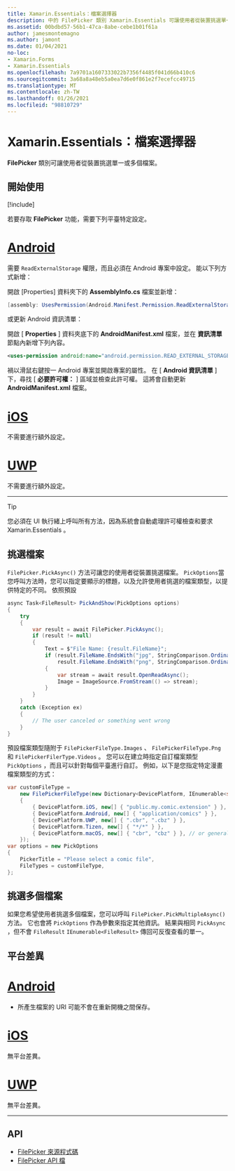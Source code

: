 ```yaml
---
title: Xamarin.Essentials：檔案選擇器
description: 中的 FilePicker 類別 Xamarin.Essentials 可讓使用者從裝置挑選單一或多個檔案。
ms.assetid: 00bdbd57-56b1-47ca-8abe-cebe1b01f61a
author: jamesmontemagno
ms.author: jamont
ms.date: 01/04/2021
no-loc:
- Xamarin.Forms
- Xamarin.Essentials
ms.openlocfilehash: 7a9701a1607333022b7356f4485f041d66b410c6
ms.sourcegitcommit: 3a68a8a48eb5a0ea7d6e0f861e2f7ecefcc49715
ms.translationtype: MT
ms.contentlocale: zh-TW
ms.lasthandoff: 01/26/2021
ms.locfileid: "98810729"
---
```

# <a name="no-locxamarinessentials-file-picker"></a>Xamarin.Essentials：檔案選擇器

**FilePicker** 類別可讓使用者從裝置挑選單一或多個檔案。

## <a name="get-started"></a>開始使用

[!include[](~/essentials/includes/get-started.md)]

若要存取 **FilePicker** 功能，需要下列平臺特定設定。

# <a name="android"></a>[Android](#tab/android)

需要 `ReadExternalStorage` 權限，而且必須在 Android 專案中設定。 能以下列方式新增：

開啟 [Properties] 資料夾下的 **AssemblyInfo.cs** 檔案並新增：

```csharp
[assembly: UsesPermission(Android.Manifest.Permission.ReadExternalStorage)]
```

或更新 Android 資訊清單：

開啟 [ **Properties** ] 資料夾底下的 **AndroidManifest.xml** 檔案，並在 **資訊清單** 節點內新增下列內容。

```xml
<uses-permission android:name="android.permission.READ_EXTERNAL_STORAGE" />
```

禍以滑鼠右鍵按一 Android 專案並開啟專案的屬性。 在 [ **Android 資訊清單** ] 下，尋找 [ **必要許可權：** ] 區域並檢查此許可權。 這將會自動更新 **AndroidManifest.xml** 檔案。

# <a name="ios"></a>[iOS](#tab/ios)

不需要進行額外設定。

# <a name="uwp"></a>[UWP](#tab/uwp)

不需要進行額外設定。

-----

> [!TIP]
> 您必須在 UI 執行緒上呼叫所有方法，因為系統會自動處理許可權檢查和要求 Xamarin.Essentials 。

## <a name="pick-file"></a>挑選檔案

`FilePicker.PickAsync()` 方法可讓您的使用者從裝置挑選檔案。 `PickOptions`當您呼叫方法時，您可以指定要顯示的標題，以及允許使用者挑選的檔案類型，以提供特定的不同。 依照預設

```csharp
async Task<FileResult> PickAndShow(PickOptions options)
{
    try
    {
        var result = await FilePicker.PickAsync();
        if (result != null)
        {
            Text = $"File Name: {result.FileName}";
            if (result.FileName.EndsWith("jpg", StringComparison.OrdinalIgnoreCase) ||
                result.FileName.EndsWith("png", StringComparison.OrdinalIgnoreCase))
            {
                var stream = await result.OpenReadAsync();
                Image = ImageSource.FromStream(() => stream);
            }
        }
    }
    catch (Exception ex)
    {
        // The user canceled or something went wrong
    }
}
```

預設檔案類型隨附于 `FilePickerFileType.Images` 、 `FilePickerFileType.Png` 和 `FilePickerFilerType.Videos` 。 您可以在建立時指定自訂檔案類型 `PickOptions` ，而且可以針對每個平臺進行自訂。 例如，以下是您指定特定漫畫檔案類型的方式：

```csharp
var customFileType =
    new FilePickerFileType(new Dictionary<DevicePlatform, IEnumerable<string>>
    {
        { DevicePlatform.iOS, new[] { "public.my.comic.extension" } }, // or general UTType values
        { DevicePlatform.Android, new[] { "application/comics" } },
        { DevicePlatform.UWP, new[] { ".cbr", ".cbz" } },
        { DevicePlatform.Tizen, new[] { "*/*" } },
        { DevicePlatform.macOS, new[] { "cbr", "cbz" } }, // or general UTType values
    });
var options = new PickOptions
{
    PickerTitle = "Please select a comic file",
    FileTypes = customFileType,
};
```

## <a name="pick-multiple-files"></a>挑選多個檔案

如果您希望使用者挑選多個檔案，您可以呼叫 `FilePicker.PickMultipleAsync()` 方法。 它也會將 `PickOptions` 作為參數來指定其他資訊。 結果與相同 `PickAsync` ，但不會 `FileResult` `IEnumerable<FileResult>` 傳回可反復查看的單一。


## <a name="platform-differences"></a>平台差異

# <a name="android"></a>[Android](#tab/android)

- 所產生檔案的 URI 可能不會在重新開機之間保存。

# <a name="ios"></a>[iOS](#tab/ios)

無平台差異。

# <a name="uwp"></a>[UWP](#tab/uwp)

無平台差異。

-----

## <a name="api"></a>API

- [FilePicker 來源程式碼](https://github.com/xamarin/Essentials/tree/main/Xamarin.Essentials/FilePicker)
- [FilePicker API 檔](xref:Xamarin.Essentials.FilePicker)

